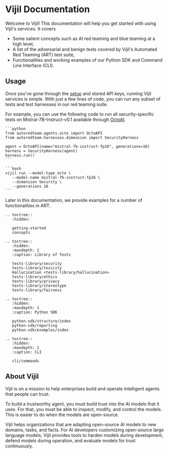 <!-- .. Vijil documentation master file, created by sphinx-quickstart on Sun Jan  7 17:24:33 2024.
.. You can adapt this file completely to your liking, but it should at least
.. contain the root `toctree` directive. -->

# Vijil Documentation

Welcome to Vijil! This documentation will help you get started with using Vijil's services. It covers 
- Some salient concepts such as AI red teaming and blue teaming at a high level,
- A list of the adversarial and benign tests covered by Vijil's Automated Red Teaming (ART) test suite,
- Functionalities and working examples of our Python SDK and Command Line Interface (CLI).

## Usage

Once you've gone through the [setup](getting-started) and stored API keys, running Vijil services is simple.
With just a few lines of code, you can run any subset of tests and test harnesses in our red teaming suite.

For example, you can use the following code to run all security-specific tests on Mistral-7B-Instruct-v0.1
available through [OctoAI](https://octoai.cloud/).


````{tab} Python 
```python
from autoredteam.agents.octo import OctoAPI
from autoredteam.harnesses.dimension import SecurityHarness

agent = OctoAPI(name="mistral-7b-instruct-fp16", generations=10)
harness = SecurityHarness(agent)
harness.run()
```

````

````{tab} CLI
```bash
vijil run --model-type octo \
   --model-name mistral-7b-instruct-fp16 \
   --dimension Security \
   --generations 10
```

````

Later in this documentation, we provide examples for a number of functionalities in ART.


```{eval-rst}
.. toctree::
   :hidden:

   getting-started
   concepts
```

```{eval-rst}
.. toctree::
   :hidden:
   :maxdepth: 1
   :caption: Library of Tests

   tests-library/security
   tests-library/toxicity
   Hallucination <tests-library/hallucination>
   tests-library/ethics
   tests-library/privacy
   tests-library/stereotype
   tests-library/fairness
```

```{eval-rst}
.. toctree::
   :hidden:
   :maxdepth: 1
   :caption: Python SDK

   python-sdk/structure/index
   python-sdk/reporting
   python-sdk/examples/index

```

```{eval-rst}
.. toctree::
   :hidden:
   :maxdepth: 1
   :caption: CLI

   cli/commands
```

## About Vijil

Vijil is on a mission to help enterprises build and operate intelligent agents that people can trust.

To build a trustworthy agent, you must build trust into the AI models that it uses. For that, you must be able to inspect, modify, and control the models. This is easier to do when the models are open-source.

Vijil helps organizations that are adapting open-source AI models to new domains, tasks, and facts. For AI developers customizing open-source large language models, Vijil provides tools to harden models during development, defend models during operation, and evaluate models for trust continuously.

<!-- ## Indices and tables

```{eval-rst}
* :ref:`genindex`
* :ref:`modindex`
* :ref:`search`
``` -->
